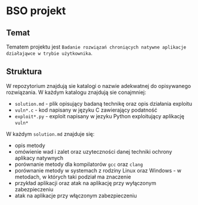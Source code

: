# BSO projekt

## Temat

Tematem projektu jest `Badanie rozwiązań chroniących natywne aplikacje działająwce w trybie użytkownika`.

## Struktura

W repozytorium znajdują sie katalogi o nazwie adekwatnej do opisywanego rozwiązania. W każdym katalogu znajdują sie conajmniej:

* `solution.md` - plik opisujący badaną technikę oraz opis działania exploitu
* `vuln*.c` - kod napisany w języku C zawierający podatność
* `exploit*.py` - exploit napisany w jezyku Python exploitujący aplikację `vuln*`

W każdym `solution.md` znajduje się:

* opis metody
* omówienie wad i zalet oraz uzyteczności danej techniki ochrony aplikacy natywnych
* porównanie metody dla kompilatorów `gcc` oraz `clang`
* porównanie metody w systemach z rodziny Linux oraz Windows - w metodach, w których taki podział ma znaczenie
* przykład aplikacji oraz atak na aplikację przy wyłączonym zabezpieczeniu
* atak na aplikacje przy włączonym zabezpieczeniu
